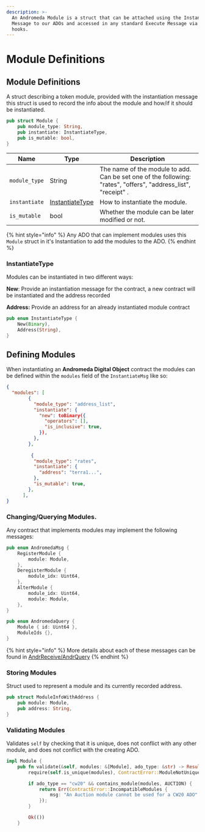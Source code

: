```yaml
---
description: >-
  An Andromeda Module is a struct that can be attached using the Instantiate
  Message to our ADOs and accessed in any standard Execute Message via generic
  hooks.
---
```


# Module Definitions

## Module Definitions

A struct describing a token module, provided with the instantiation message this struct is used to record the info about the module and how/if it should be instantiated.

```rust
pub struct Module {
    pub module_type: String,
    pub instantiate: InstantiateType,
    pub is_mutable: bool,
}
```

| Name          | Type                                                     | Description                                                                                                     |
| ------------- | -------------------------------------------------------- | --------------------------------------------------------------------------------------------------------------- |
| `module_type` | String                                                   | The name of the module to add. Can be set one of the following: "rates", "offers", "address\_list", "receipt" . |
| `instantiate` | [InstantiateType](module-definitions.md#instantiatetype) | How to instantiate the module.                                                                                  |
| `is_mutable`  | bool                                                     | Whether the module can be later modified or not.                                                                |

{% hint style="info" %}
Any ADO that can implement modules uses this `Module` struct in it's Instantiation  to add the modules to the ADO.&#x20;
{% endhint %}

### InstantiateType

Modules can be instantiated in two different ways:

**New**: Provide an instantiation message for the contract, a new contract will be instantiated and the address recorded&#x20;

**Address:** Provide an address for an already instantiated module contract

```rust
pub enum InstantiateType {
    New(Binary),
    Address(String),
}
```

## Defining Modules

When instantiating an **Andromeda Digital Object** contract the modules can be defined within the `modules` field of the `InstantiateMsg` like so:

```json
{
  "modules": [
        {
          "module_type": "address_list",
          "instantiate": {
            "new": toBinary({
              "operators": [],
              "is_inclusive": true,
            }),
          },
        },
        
         {
          "module_type": "rates",
          "instantiate": {
            "address": "terra1...",
          },
          "is_mutable": true,
        },
      ],
}
```

### Changing/Querying Modules.

Any contract that implements modules may implement the following messages:

```rust
pub enum AndromedaMsg {
    RegisterModule {
        module: Module,
    },
    DeregisterModule {
        module_idx: Uint64,
    },
    AlterModule {
        module_idx: Uint64,
        module: Module,
    },
}

pub enum AndromedaQuery {
    Module { id: Uint64 },
    ModuleIds {},
}

```

{% hint style="info" %}
More details about each of these messages can be found in [AndrReceive/AndrQuery](../andrreceive-andrquery.md)
{% endhint %}

### Storing Modules

Struct used to represent a module and its currently recorded address.

```rust
pub struct ModuleInfoWithAddress {
    pub module: Module,
    pub address: String,
}
```

### Validating Modules

Validates `self` by checking that it is unique, does not conflict with any other module, and does not conflict with the creating ADO.

```rust
impl Module {
    pub fn validate(&self, modules: &[Module], ado_type: &str) -> Result<(), ContractError> {
        require(self.is_unique(modules), ContractError::ModuleNotUnique {})?;

        if ado_type == "cw20" && contains_module(modules, AUCTION) {
            return Err(ContractError::IncompatibleModules {
                msg: "An Auction module cannot be used for a CW20 ADO".to_string(),
            });
        }

        Ok(())
    }
```
